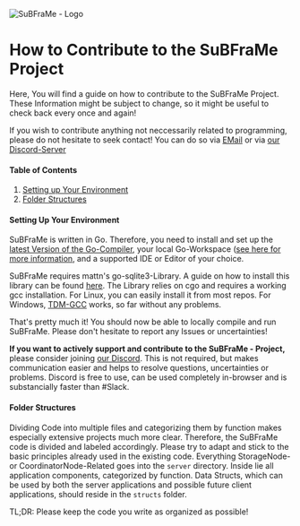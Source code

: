 ![SuBFraMe - Logo](https://www.fuchstim.de/subframe/res/img/logo/logo-1-nobg_medium.png)
# How to Contribute to the SuBFraMe Project
Here, You will find a guide on how to contribute to the SuBFraMe Project. These Information might be subject to change, so it might be useful to check back every once and again!

If you wish to contribute anything not neccessarily related to programming, please do not hesitate to seek contact! You can do so via [EMail](mailto:subframe@gp.ftim.eu) or via [our Discord-Server](https://discord-link-coming-soon.com)

#### Table of Contents
1. [Setting up Your Environment](#setting-up-your-environment)
2. [Folder Structures](#folder-structures)

#### Setting Up Your Environment
SuBFraMe is written in Go. Therefore, you need to install and set up the [latest Version of the Go-Compiler](https://golang.org/dl/), your local Go-Workspace ([see here for more information](https://golang.org/doc/install), and a supported IDE or Editor of your choice. 

SuBFraMe requires mattn's go-sqlite3-Library. A guide on how to install this library can be found [here](http://mattn.github.io/go-sqlite3/). The Library relies on cgo and requires a working gcc installation. For Linux, you can easily install it from most repos. For Windows, [TDM-GCC](http://tdm-gcc.tdragon.net/download) works, so far without any problems.

That's pretty much it! You should now be able to locally compile and run SuBFraMe. Please don't hesitate to report any Issues or uncertainties!

**If you want to actively support and contribute to the SuBFraMe - Project,** please consider joining [our Discord](https://discord-link-coming-soon.com). This is not required, but makes communication easier and helps to resolve questions, uncertainties or problems. Discord is free to use, can be used completely in-browser and is substancially faster than #Slack.

#### Folder Structures
Dividing Code into multiple files and categorizing them by function makes especially extensive projects much more clear. 
Therefore, the SuBFraMe code is divided and labeled accordingly. Please try to adapt and stick to the basic principles already used in the existing code.
Everything StorageNode- or CoordinatorNode-Related goes into the `server` directory. Inside lie all application components, categorized by function.
Data Structs, which can be used by both the server applications and possible future client applications, should reside in the `structs` folder.

TL;DR: Please keep the code you write as organized as possible!
